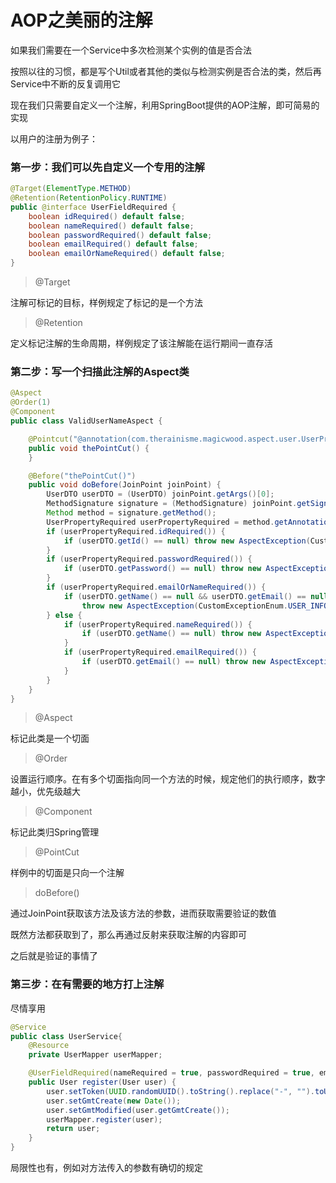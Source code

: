 # AOP之美丽的注解

如果我们需要在一个Service中多次检测某个实例的值是否合法

按照以往的习惯，都是写个Util或者其他的类似与检测实例是否合法的类，然后再Service中不断的反复调用它

现在我们只需要自定义一个注解，利用SpringBoot提供的AOP注解，即可简易的实现

以用户的注册为例子：

### 第一步：我们可以先自定义一个专用的注解

```java
@Target(ElementType.METHOD)
@Retention(RetentionPolicy.RUNTIME)
public @interface UserFieldRequired {
    boolean idRequired() default false;
    boolean nameRequired() default false;
    boolean passwordRequired() default false;
    boolean emailRequired() default false;
    boolean emailOrNameRequired() default false;
}
```

> @Target

注解可标记的目标，样例规定了标记的是一个方法

> @Retention

定义标记注解的生命周期，样例规定了该注解能在运行期间一直存活

### 第二步：写一个扫描此注解的Aspect类

```java
@Aspect
@Order(1)
@Component
public class ValidUserNameAspect {

    @Pointcut("@annotation(com.therainisme.magicwood.aspect.user.UserPropertyRequired)")
    public void thePointCut() {
    }

    @Before("thePointCut()")
    public void doBefore(JoinPoint joinPoint) {
        UserDTO userDTO = (UserDTO) joinPoint.getArgs()[0];
        MethodSignature signature = (MethodSignature) joinPoint.getSignature();
        Method method = signature.getMethod();
        UserPropertyRequired userPropertyRequired = method.getAnnotation(UserPropertyRequired.class);
        if (userPropertyRequired.idRequired()) {
            if (userDTO.getId() == null) throw new AspectException(CustomExceptionEnum.USER_INFO_INVALID);
        }
        if (userPropertyRequired.passwordRequired()) {
            if (userDTO.getPassword() == null) throw new AspectException(CustomExceptionEnum.USER_INFO_INVALID);
        }
        if (userPropertyRequired.emailOrNameRequired()) {
            if (userDTO.getName() == null && userDTO.getEmail() == null)
                throw new AspectException(CustomExceptionEnum.USER_INFO_INVALID);
        } else {
            if (userPropertyRequired.nameRequired()) {
                if (userDTO.getName() == null) throw new AspectException(CustomExceptionEnum.USER_INFO_INVALID);
            }
            if (userPropertyRequired.emailRequired()) {
                if (userDTO.getEmail() == null) throw new AspectException(CustomExceptionEnum.USER_INFO_INVALID);
            }
        }
    }
}
```

> @Aspect

标记此类是一个切面

> @Order

设置运行顺序。在有多个切面指向同一个方法的时候，规定他们的执行顺序，数字越小，优先级越大

> @Component

标记此类归Spring管理

> @PointCut

样例中的切面是只向一个注解

> doBefore()

通过JoinPoint获取该方法及该方法的参数，进而获取需要验证的数值

既然方法都获取到了，那么再通过反射来获取注解的内容即可

之后就是验证的事情了

### 第三步：在有需要的地方打上注解

尽情享用

```java
@Service
public class UserService{
    @Resource
    private UserMapper userMapper;

    @UserFieldRequired(nameRequired = true, passwordRequired = true, emailRequired = true)
    public User register(User user) {
        user.setToken(UUID.randomUUID().toString().replace("-", "").toUpperCase());
        user.setGmtCreate(new Date());
        user.setGmtModified(user.getGmtCreate());
        userMapper.register(user);
        return user;
    }
}
```

局限性也有，例如对方法传入的参数有确切的规定

